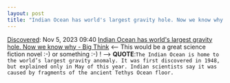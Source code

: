 ```yaml
---
layout: post
title: "Indian Ocean has world's largest gravity hole. Now we know why - Big Think"
---
```

[Discovered](http://rolandtanglao.com/2020/07/29/p1-blogthis-checkvist-list-links-to-blog/): Nov 5, 2023 09:40  [Indian Ocean has world's largest gravity hole. Now we know why - Big Think](https://bigthink.com/strange-maps/indian-ocean-gravity-hole/) <-- This would be a great science fiction novel :-) or something :-) ! --> **QUOTE**:`The Indian Ocean is home to the world’s largest gravity anomaly. It was first discovered in 1948, but explained only in May of this year. Indian scientists say it was caused by fragments of the ancient Tethys Ocean floor. `
